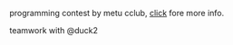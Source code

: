 programming contest by metu cclub, [click](https://kodtu.cclub.metu.edu.tr/) fore more info.

teamwork with @duck2